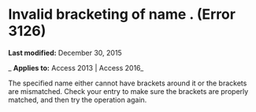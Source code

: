 
# Invalid bracketing of name <name>. (Error 3126)

 **Last modified:** December 30, 2015

 _ **Applies to:** Access 2013 | Access 2016_

The specified name either cannot have brackets around it or the brackets are mismatched. Check your entry to make sure the brackets are properly matched, and then try the operation again.

